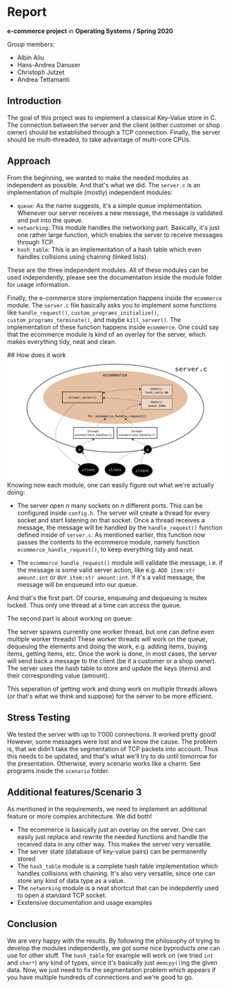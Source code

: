 # Report

**e-commerce project** in **Operating Systems / Spring 2020**

Group members:

- Albin Aliu
- Hans-Andrea Danuser
- Christoph Jutzet
- Andrea Tettamanti

## Introduction
The goal of this project was to implement a classical  Key-Value store in C. The connection between the server and the client (either customer or shop owner) should be established through a TCP connection. Finally, the server should be multi-threaded, to take advantage of multi-core CPUs.

## Approach
From the beginning, we wanted to make the needed modules as independent as possible. And that's what we did. The `server.c` is an implementation of multiple (mostly) independent modules: 

- `queue`: As the name suggests, it's a simple queue implementation. Whenever our server receives a new message, the message is validated and put into the queue.
- `networking`: This module handles the networking part. Basically, it's just one rather large function, which enables the server to receive messages through TCP.
- `hash_table`: This is an implementation of a hash table which even handles collisions using chaining (linked lists).

These are the three independent modules. All of these modules can be used independently, please see the documentation inside the module folder for usage information.

Finally, the e-commerce store implementation happens inside the `ecommerce` module. The `server.c` file basically asks you to implement some functions like `handle_request()`, `custom_programs_initialize()`, `custom_programs_terminate()`, and maybe `kill_server()`. The implementation of these function happens inside `ecommerce`. One could say that the ecommerce module is kind of an overlay for the server, which makes everything tidy, neat and clean. 


## How does it work
![](architecture.png)
Knowing now each module, one can easily figure out what we're actually doing:

- The server open $n$ many sockets on $n$ different ports. This can be configured inside `config.h`. The server will create a thread for every socket and start listening on that socket. Once a thread receives a message, the message will be handled by the `handle_request()` function defined inside of `server.c`. As mentioned earlier, this function now passes the contents to the ecommerce module, namely function `ecommerce_handle_request()`, to keep everything tidy and neat. 

- The `ecommerce_handle_request()` module will validate the message, i.e. if the message is some valid server action, like e.g. `ADD item:str amount:int` or `BUY item:str amount:int`. If it's a valid message, the message will be enqueued into our queue. 

And that's the first part. Of course, enqueuing and dequeuing is mutex locked. Thus only one thread at a time can access the queue. 

The second part is about working on queue: 

The server spawns currently one worker thread, but one can define even multiple worker threads! These worker threads will work on the queue, dequeuing the elements and doing the work, e.g. adding items, buying items, getting items, etc. Once the work is done, in most cases, the server will send back a message to the client (be it a customer or a shop owner). The server uses the hash table to store and update the keys (items) and their corresponding value (amount). 

This seperation of getting work and doing work on multiple threads allows (or that's what we think and suppose) for the server to be more efficient. 

## Stress Testing
We tested the server with up to 1'000 connections. It worked pretty good! However, some messages were lost and we know the cause. The problem is, that we didn't take the segmentation of TCP packets into account. Thus this needs to be updated, and that's what we'll try to do until tomorrow for the presentation. Otherwise, every scenario works like a charm. See programs inside  the `scenario` folder. 

## Additional features/Scenario 3
As mentioned in the requirements, we need to implement an additional feature or more complex architecture. We did both!

- The ecommerce is basically just an overlay on the server. One can easily just replace and rewrite the needed functions and handle the received data in any other way. This makes the server very versatile. 
- The server state (database of key-value pairs) can be permanently stored
- The `hash_table` module is a complete hash table implementation which handles collisions with chaining. It's also very versatile, since one can store any kind of data type as a value.
- The `networking` module is a neat shortcut that can be indepdently used to open a standard TCP socket. 
- Exstensive documentation and usage examples


## Conclusion

We are very happy with the results. By following the philosophy of trying to develop the modules independently, we got some nice byproducts one can use for other stuff. The `hash_table` for example will work on (we tried `int` and `char*`) any kind of types, since it's basically just `memcpy()`ing the given data. Now, we just need to fix the segmentation problem which appears if you have multiple hundreds of connections and we're good to go.